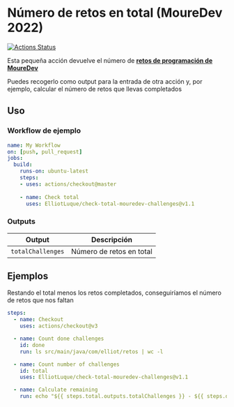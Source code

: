 # Número de retos en total (MoureDev 2022)


[![Actions Status](https://github.com/jacobtomlinson/python-container-action/workflows/Integration%20Test/badge.svg)](https://github.com/jacobtomlinson/python-container-action/actions)

Esta pequeña acción devuelve el número de **[retos de programación de MoureDev](https://retosdeprogramacion.com/semanales2022)**

Puedes recogerlo como output para la entrada de otra acción y, por ejemplo, calcular el número de retos que llevas completados

## Uso

### Workflow de ejemplo

```yaml
name: My Workflow
on: [push, pull_request]
jobs:
  build:
    runs-on: ubuntu-latest
    steps:
    - uses: actions/checkout@master
    
    - name: Check total
      uses: ElliotLuque/check-total-mouredev-challenges@v1.1
```

### Outputs

| Output                                             | Descripción                                        |
|------------------------------------------------------|-----------------------------------------------|
| `totalChallenges`  | Número de retos en total    |

## Ejemplos

Restando el total menos los retos completados, conseguiríamos el número de retos que nos faltan

```yaml
steps:
  - name: Checkout
    uses: actions/checkout@v3

  - name: Count done challenges
    id: done
    run: ls src/main/java/com/elliot/retos | wc -l

  - name: Count number of challenges
    id: total
    uses: ElliotLuque/check-total-mouredev-challenges@v1.1

  - name: Calculate remaining
    run: echo "${{ steps.total.outputs.totalChallenges }} - ${{ steps.done.outputs.doneChallenges }}"
      
```
